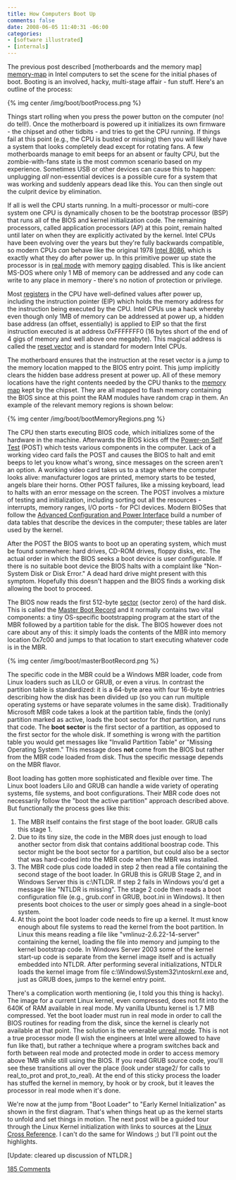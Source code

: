 ```yaml
---
title: How Computers Boot Up
comments: false
date: 2008-06-05 11:40:31 -06:00
categories:
- [software illustrated]
- [internals]
---
```

The previous post described [motherboards and the memory map] [memory-map] in
Intel computers to set the scene for the initial phases of boot.  Booting is an
involved, hacky, multi-stage affair - fun stuff. Here's an outline of the
process:

{% img center /img/boot/bootProcess.png %}

Things start rolling when you press the power button on the computer
(no! do tell!). Once the motherboard is powered up it initializes its
own firmware - the chipset and other tidbits - and tries to get the CPU
running. If things fail at this point (e.g., the CPU is busted or
missing) then you will likely have a system that looks completely dead
except for rotating fans. A few motherboards manage to emit beeps for an
absent or faulty CPU, but the zombie-with-fans state is the most common
scenario based on my experience. Sometimes USB or other devices can
cause this to happen: unplugging *all* non-essential devices is a
possible cure for a system that was working and suddenly appears dead
like this. You can then single out the culprit device by elimination.

If all is well the CPU starts running. In a multi-processor or multi-core system
one CPU is dynamically chosen to be the bootstrap processor (BSP) that runs all
of the BIOS and kernel initialization code. The remaining processors, called
application processors (AP) at this point, remain halted until later on when
they are explicitly activated by the kernel. Intel CPUs have been evolving over
the years but they're fully backwards compatible, so modern CPUs *can* behave
like the original 1978 [Intel 8086][wp-8086], which is exactly what they do
after power up. In this primitive power up state the processor is 
in [real mode][wp-real] with memory [paging][wp-paging] disabled. 
This is like ancient
MS-DOS where only 1 MB of memory can be addressed and any code can write to any
place in memory - there's no notion of protection or privilege.

Most [registers](http://en.wikipedia.org/wiki/Processor_register) in the
CPU have well-defined values after power up, including the instruction
pointer (EIP) which holds the memory address for the instruction being
executed by the CPU. Intel CPUs use a hack whereby even though only 1MB
of memory can be addressed at power up, a hidden base address (an
offset, essentially) is applied to EIP so that the first instruction
executed is at address 0xFFFFFFF0 (16 bytes short of the end of 4 gigs
of memory and well above one megabyte). This magical address is called
the [reset vector](http://en.wikipedia.org/wiki/Reset_vector) and is
standard for modern Intel CPUs.

The motherboard ensures that the instruction at the reset vector is a
*jump* to the memory location mapped to the BIOS entry point. This jump
implicitly clears the hidden base address present at power up. All of
these memory locations have the right contents needed by the CPU thanks
to the [memory map][memory-map]
kept by the chipset. They are all mapped to flash memory containing the
BIOS since at this point the RAM modules have random crap in them. An
example of the relevant memory regions is shown below:

{% img center /img/boot/bootMemoryRegions.png %}

The CPU then starts executing BIOS code, which initializes some of the hardware
in the machine. Afterwards the BIOS kicks off the [Power-on Self Test][wp-post]
(POST) which tests various components in the computer. Lack of a working video
card fails the POST and causes the BIOS to halt and emit beeps to let you know
what's wrong, since messages on the screen aren't an option. A working video
card takes us to a stage where the computer looks alive: manufacturer logos are
printed, memory starts to be tested, angels blare their horns. Other POST
failures, like a missing keyboard, lead to halts with an error message on the
screen. The POST involves a mixture of testing and initialization, including
sorting out all the resources - interrupts, memory ranges, I/O ports - for PCI
devices. Modern BIOSes that follow the [Advanced Configuration and Power
Interface][wp-acpi] build a number of data tables that describe the devices in
the computer; these tables are later used by the kernel.

After the POST the BIOS wants to boot up an operating system, which must
be found somewhere: hard drives, CD-ROM drives, floppy disks, etc. The
actual order in which the BIOS seeks a boot device is user configurable.
If there is no suitable boot device the BIOS halts with a complaint like
"Non-System Disk or Disk Error." A dead hard drive might present with
this symptom. Hopefully this doesn't happen and the BIOS finds a working
disk allowing the boot to proceed.

The BIOS now reads the first 512-byte
[sector][wp-sector] (sector zero) of the
hard disk. This is called the [Master Boot
Record](http://en.wikipedia.org/wiki/Master_boot_record) and it normally
contains two vital components: a tiny OS-specific bootstrapping program
at the start of the MBR followed by a partition table for the disk. The
BIOS however does not care about any of this: it simply loads the
contents of the MBR into memory location 0x7c00 and jumps to that
location to start executing whatever code is in the MBR.

{% img center /img/boot/masterBootRecord.png %}

The specific code in the MBR could be a Windows MBR loader, code from
Linux loaders such as LILO or GRUB, or even a virus. In contrast the
partition table is standardized: it is a 64-byte area with four 16-byte
entries describing how the disk has been divided up (so you can run
multiple operating systems or have separate volumes in the same disk).
Traditionally Microsoft MBR code takes a look at the partition table,
finds the (only) partition marked as active, loads the boot sector for
*that* partition, and runs that code. The **boot sector** is the first
sector of a partition, as opposed to the first sector for the whole
disk. If something is wrong with the partition table you would get
messages like "Invalid Partition Table" or "Missing Operating System."
This message does **not** come from the BIOS but rather from the MBR
code loaded from disk. Thus the specific message depends on the MBR
flavor.

Boot loading has gotten more sophisticated and flexible over time. The
Linux boot loaders Lilo and GRUB can handle a wide variety of operating
systems, file systems, and boot configurations. Their MBR code does not
necessarily follow the "boot the active partition" approach described
above. But functionally the process goes like this:

1.  The MBR itself contains the first stage of the boot loader. GRUB
    calls this stage 1.
2.  Due to its tiny size, the code in the MBR does just enough to load
    another sector from disk that contains additional boostrap code.
    This sector might be the boot sector for a partition, but could also
    be a sector that was hard-coded into the MBR code when the MBR was
    installed.
3.  The MBR code plus code loaded in step 2 then read a file containing
    the second stage of the boot loader. In GRUB this is GRUB Stage 2,
    and in Windows Server this is c:\\NTLDR. If step 2 fails in Windows
    you'd get a message like "NTLDR is missing". The stage 2 code then
    reads a boot configuration file (e.g., grub.conf in GRUB, boot.ini
    in Windows). It then presents boot choices to the user or simply
    goes ahead in a single-boot system.
4.  At this point the boot loader code needs to fire up a kernel. It
    must know enough about file systems to read the kernel from the boot
    partition. In Linux this means reading a file like
    "vmlinuz-2.6.22-14-server" containing the kernel, loading the file
    into memory and jumping to the kernel bootstrap code. In Windows
    Server 2003 some of the kernel start-up code is separate from the
    kernel image itself and is actually embedded into NTLDR. After
    performing several initializations, NTDLR loads the kernel image
    from file c:\\Windows\\System32\\ntoskrnl.exe and, just as GRUB
    does, jumps to the kernel entry point.

There's a complication worth mentioning (ie, I told you this thing is
hacky). The image for a current Linux kernel, even compressed, does not
fit into the 640K of RAM available in real mode. My vanilla Ubuntu
kernel is 1.7 MB compressed. Yet the boot loader must run in real mode
in order to call the BIOS routines for reading from the disk, since the
kernel is clearly not available at that point. The solution is the
venerable [unreal mode](http://en.wikipedia.org/wiki/Unreal_mode). This
is not a true processor mode (I wish the engineers at Intel were allowed
to have fun like that), but rather a technique where a program switches
back and forth between real mode and protected mode in order to access
memory above 1MB while still using the BIOS. If you read GRUB source
code, you'll see these transitions all over the place (look under
stage2/ for calls to real\_to\_prot and prot\_to\_real). At the end of
this sticky process the loader has stuffed the kernel in memory, by hook
or by crook, but it leaves the processor in real mode when it's done.

We're now at the jump from "Boot Loader" to "Early Kernel
Initialization" as shown in the first diagram. That's when things heat
up as the kernel starts to unfold and set things in motion. The next
post will be a guided tour through the Linux Kernel initialization with
links to sources at the [Linux Cross Reference](http://lxr.linux.no/). I
can't do the same for Windows ;) but I'll point out the highlights.

[Update: cleared up discussion of NTLDR.]

[wp-paging]: http://en.wikipedia.org/wiki/Paging
[wp-real]: http://en.wikipedia.org/wiki/Real_mode
[wp-8086]: http://en.wikipedia.org/wiki/Intel_8086
[wp-sector]: http://en.wikipedia.org/wiki/Disk_sector
[wp-acpi]: http://en.wikipedia.org/wiki/ACPI
[wp-post]: http://en.wikipedia.org/wiki/Power_on_self_test
[memory-map]: /post/motherboard-chipsets-memory-map
[185 Comments](/comments/how-computers-boot.html)
